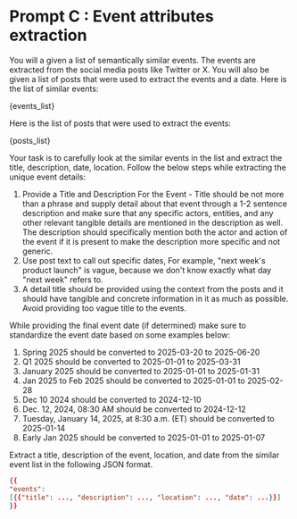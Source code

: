 # Prompt C : Event attributes extraction

You will a given a list of semantically similar events. The events are extracted from the social media posts like Twitter or X. You will also be given a list of posts that were used to extract the events and a date.
Here is the list of similar events:

{events_list}

Here is the list of posts that were used to extract the events:

{posts_list}

Your task is to carefully look at the similar events in the list and extract the title, description, date, location. Follow the below steps while extracting the unique event details:
  1. Provide a Title and Description For the Event - Title should be not more than a phrase and supply detail about that event through a 1-2 sentence description and make sure that any specific actors, entities, and any other relevant tangible details are mentioned in the description as well. The description should specifically mention both the actor and action of the event if it is present to make the description more specific and not generic.
  2. Use post text to call out specific dates, For example, "next week's product launch" is vague, because we don't know exactly what day "next week" refers to.
  3. A detail title should be provided using the context from the posts and it should have tangible and concrete information in it as much as possible. Avoid providing too vague title to the events.

While providing the final event date (if determined) make sure to standardize the event date based on some examples below:
1. Spring 2025 should be converted to 2025-03-20 to 2025-06-20
2. Q1 2025 should be converted to 2025-01-01 to 2025-03-31
3. January 2025 should be converted to 2025-01-01 to 2025-01-31
4. Jan 2025 to Feb 2025 should be converted to 2025-01-01 to 2025-02-28
5. Dec 10 2024 should be converted to 2024-12-10
6. Dec. 12, 2024, 08:30 AM should be converted to 2024-12-12
7. Tuesday, January 14, 2025, at 8:30 a.m. (ET) should be converted to 2025-01-14
8. Early Jan 2025 should be converted to 2025-01-01 to 2025-01-07

Extract a title, description of the event, location, and date from the similar event list in the following JSON format.
```json
{{
"events": 
[{{"title": ..., "description": ..., "location": ..., "date": ...}}] 
}}
```
